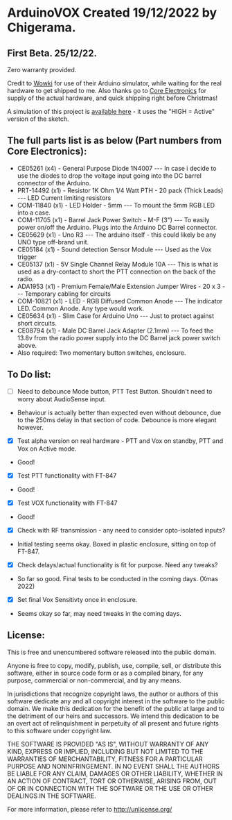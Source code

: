 # ArduinoVOX Created 19/12/2022 by Chigerama.

## First Beta. 25/12/22.

Zero warranty provided.

Credit to [Wowki](https://wokwi.com) for use of their Arduino simulator, while waiting for the real hardware to get shipped to me.
Also thanks go to [Core Electronics](https://core-electronics.com.au) for supply of the actual hardware, and quick shipping right before Christmas!

A simulation of this project is [available here](https://wokwi.com/projects/351784284891120213) - it uses the "HIGH = Active" version of the sketch.

## The full parts list is as below (Part numbers from Core Electronics):
* CE05261 (x4) - General Purpose Diode 1N4007 --- In case i decide to use the diodes to drop the voltage input going into the DC barrel connector of the Arduino.
* PRT-14492 (x1) - Resistor 1K Ohm 1/4 Watt PTH - 20 pack (Thick Leads) --- LED Current limiting resistors
* COM-11840 (x1) - LED Holder - 5mm --- To mount the 5mm RGB LED into a case.
* COM-11705 (x1) - Barrel Jack Power Switch - M-F (3") --- To easily power on/off the Arduino. Plugs into the Arduino DC Barrel connector.
* CE05629 (x1) - Uno R3 --- The arduino itself - this could likely be any UNO type off-brand unit.
* CE05184 (x1) - Sound detection Sensor Module --- Used as the Vox trigger
* CE05137 (x1) - 5V Single Channel Relay Module 10A --- This is what is used as a dry-contact to short the PTT connection on the back of the radio.
* ADA1953 (x1) - Premium Female/Male Extension Jumper Wires - 20 x 3 --- Temporary cabling for circuits
* COM-10821 (x1) - LED - RGB Diffused Common Anode --- The indicator LED. Common Anode. Any type would work.
* CE05634 (x1) - Slim Case for Arduino Uno --- Just to protect against short circuits.
* CE08794 (x1) - Male DC Barrel Jack Adapter (2.1mm) --- To feed the 13.8v from the radio power supply into the DC Barrel jack power switch above.
* Also required: Two momentary button switches, enclosure.

## To Do list:
- [ ] Need to debounce Mode button, PTT Test Button. Shouldn't need to worry about AudioSense input.
* Behaviour is actually better than expected even without debounce, due to the 250ms delay in that section of code. Debounce is more elegant however.
- [x] Test alpha version on real hardware - PTT and Vox on standby, PTT and Vox on Active mode.
* Good!
- [x] Test PTT functionality with FT-847
* Good!
- [x] Test VOX functionality with FT-847
* Good!
- [x] Check with RF transmission - any need to consider opto-isolated inputs?
* Initial testing seems okay. Boxed in plastic enclosure, sitting on top of FT-847. 
- [x] Check delays/actual functionality is fit for purpose. Need any tweaks?
* So far so good. Final tests to be conducted in the coming days. (Xmas 2022)
- [x] Set final Vox Sensitivty once in enclosure.
* Seems okay so far, may need tweaks in the coming days.


## License:
This is free and unencumbered software released into the public domain.

Anyone is free to copy, modify, publish, use, compile, sell, or
distribute this software, either in source code form or as a compiled
binary, for any purpose, commercial or non-commercial, and by any
means.

In jurisdictions that recognize copyright laws, the author or authors
of this software dedicate any and all copyright interest in the
software to the public domain. We make this dedication for the benefit
of the public at large and to the detriment of our heirs and
successors. We intend this dedication to be an overt act of
relinquishment in perpetuity of all present and future rights to this
software under copyright law.

THE SOFTWARE IS PROVIDED "AS IS", WITHOUT WARRANTY OF ANY KIND,
EXPRESS OR IMPLIED, INCLUDING BUT NOT LIMITED TO THE WARRANTIES OF
MERCHANTABILITY, FITNESS FOR A PARTICULAR PURPOSE AND NONINFRINGEMENT.
IN NO EVENT SHALL THE AUTHORS BE LIABLE FOR ANY CLAIM, DAMAGES OR
OTHER LIABILITY, WHETHER IN AN ACTION OF CONTRACT, TORT OR OTHERWISE,
ARISING FROM, OUT OF OR IN CONNECTION WITH THE SOFTWARE OR THE USE OR
OTHER DEALINGS IN THE SOFTWARE.

For more information, please refer to <http://unlicense.org/>
